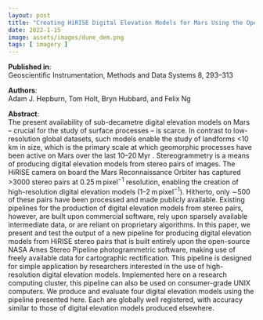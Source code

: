 ```yaml
---
layout: post
title: "Creating HiRISE Digital Elevation Models for Mars Using the Open-source Ames Stereo Pipeline"
date: 2022-1-15
image: assets/images/dune_dem.png
tags: [ imagery ]
---
```


**Published in**:   
Geoscientific Instrumentation, Methods and Data Systems 8, 293–313

**Authors**:   
Adam J. Hepburn, Tom Holt, Bryn Hubbard, and Felix Ng

**Abstract**:   
The present availability of sub-decametre digital elevation models on Mars – crucial for the study of surface processes – is scarce. In contrast to low-resolution global datasets, such models enable the study of landforms <10 km in size, which is the primary scale at which geomorphic processes have been active on Mars over the last 10–20 Myr . Stereogrammetry is a means of producing digital elevation models from stereo pairs of images. The HiRISE camera on board the Mars Reconnaissance Orbiter has captured >3000 stereo pairs at 0.25 m pixel<sup>−1</sup> resolution, enabling the creation of high-resolution digital elevation models (1–2 m pixel<sup>−1</sup>). Hitherto, only ∼500 of these pairs have been processed and made publicly available. Existing pipelines for the production of digital elevation models from stereo pairs, however, are built upon commercial software, rely upon sparsely available intermediate data, or are reliant on proprietary algorithms. In this paper, we present and test the output of a new pipeline for producing digital elevation models from HiRISE stereo pairs that is built entirely upon the open-source NASA Ames Stereo Pipeline photogrammetric software, making use of freely available data for cartographic rectification. This pipeline is designed for simple application by researchers interested in the use of high-resolution digital elevation models. Implemented here on a research computing cluster, this pipeline can also be used on consumer-grade UNIX computers. We produce and evaluate four digital elevation models using the pipeline presented here. Each are globally well registered, with accuracy similar to those of digital elevation models produced elsewhere.